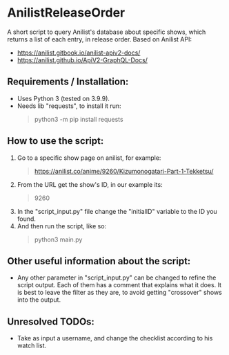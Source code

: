 # AnilistReleaseOrder
A short script to query Anilist's database about specific shows,
which returns a list of each entry, in release order.
Based on Anilist API:
- https://anilist.gitbook.io/anilist-apiv2-docs/
- https://anilist.github.io/ApiV2-GraphQL-Docs/

## Requirements / Installation:
- Uses Python 3 (tested on 3.9.9).
- Needs lib "requests", to install it run:
  > python3 -m pip install requests

## How to use the script:
1. Go to a specific show page on anilist, for example:
   > https://anilist.co/anime/9260/Kizumonogatari-Part-1-Tekketsu/
2. From the URL get the show's ID, in our example its:
   > 9260
3. In the "script_input.py" file change the "initialID" variable to the ID you found.
4. And then run the script, like so:
   > python3 main.py

## Other useful information about the script:
- Any other parameter in "script_input.py" can be changed to refine the script output.
  Each of them has a comment that explains what it does.
  It is best to leave the filter as they are, to avoid getting "crossover" shows into the output.

## Unresolved TODOs:
- Take as input a username, and change the checklist according to his watch list.